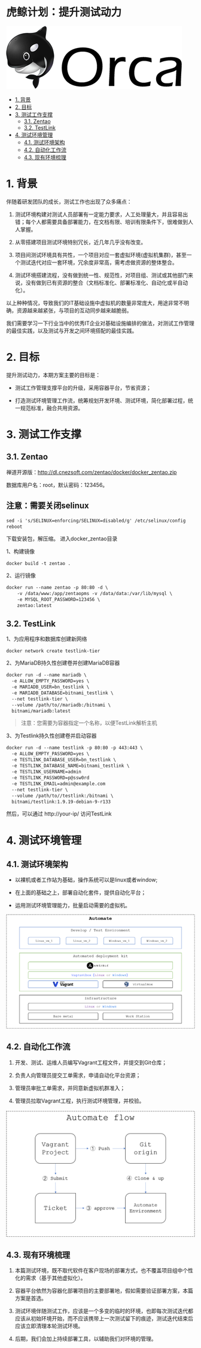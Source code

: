虎鲸计划：提升测试动力
===

![](images/orca-mini.fw.png)

<!-- type 1-Context.md 2-Support.md 3-Manager.md > README.md -->
<!-- TOC -->

- [1. 背景](#1-背景)
- [2. 目标](#2-目标)
- [3. 测试工作支撑](#3-测试工作支撑)
    - [3.1. Zentao](#31-zentao)
    - [3.2. TestLink](#32-testlink)
- [4. 测试环境管理](#4-测试环境管理)
    - [4.1. 测试环境架构](#41-测试环境架构)
    - [4.2. 自动化工作流](#42-自动化工作流)
    - [4.3. 现有环境梳理](#43-现有环境梳理)

<!-- /TOC -->

# 1. 背景

伴随着研发团队的成长，测试工作也出现了众多痛点：

1. 测试环境构建对测试人员部署有一定能力要求，人工处理量大，并且容易出错；每个人都需要具备部署能力，在文档有限、培训有限条件下，很难做到人人掌握。

2. 从零搭建项目测试环境特别冗长，近几年几乎没有改变。

3. 项目间测试环境具有共性，一个项目对应一套虚拟环境(虚拟机集群)，甚至一个测试迭代对应一套环境，冗余度非常高，需考虑做资源的整体整合。

4. 测试环境搭建流程，没有做到统一性、规范性，对项目组、测试或其他部门来说，没有做到已有资源的整合（文档标准化、部署标准化、自动化或半自动化）。

以上种种情况，导致我们的IT基础设施中虚拟机的数量非常庞大，用途非常不明确，资源越来越紧张，与项目的互动同步越来越脆弱。

我们需要学习一下行业当中的优秀IT企业对基础设施编排的做法，对测试工作管理的最佳实践，以及测试与开发之间环境搭配的最佳实践。

# 2. 目标

提升测试动力，本期方案主要的目标是：

* 测试工作管理支撑平台的升级，采用容器平台，节省资源；

* 打造测试环境管理工作流，统筹规划开发环境、测试环境，简化部署过程，统一规范标准，融合共用资源。


# 3. 测试工作支撑

## 3.1. Zentao

禅道开源版：http://dl.cnezsoft.com/zentao/docker/docker_zentao.zip

数据库用户名：root，默认密码：123456。

注意：需要关闭selinux
---
```
sed -i 's/SELINUX=enforcing/SELINUX=disabled/g' /etc/selinux/config
reboot
```

下载安装包，解压缩。 进入docker_zentao目录

1、构建镜像  
```
docker build -t zentao .
```

2、运行镜像  
```
docker run --name zentao -p 80:80 -d \
    -v /data/www:/app/zentaopms -v /data/data:/var/lib/mysql \
    -e MYSQL_ROOT_PASSWORD=123456 \
    zentao:latest
```

## 3.2. TestLink

1、为应用程序和数据库创建新网络 
```
docker network create testlink-tier
```

2、为MariaDB持久性创建卷并创建MariaDB容器
```
docker run -d --name mariadb \
  -e ALLOW_EMPTY_PASSWORD=yes \
  -e MARIADB_USER=bn_testlink \
  -e MARIADB_DATABASE=bitnami_testlink \
  --net testlink-tier \
  --volume /path/to//mariadb:/bitnami \
  bitnami/mariadb:latest
```
> 注意：您需要为容器指定一个名称，以便TestLink解析主机

3、为Testlink持久性创建卷并启动容器
```
docker run -d --name testlink -p 80:80 -p 443:443 \
  -e ALLOW_EMPTY_PASSWORD=yes \
  -e TESTLINK_DATABASE_USER=bn_testlink \
  -e TESTLINK_DATABASE_NAME=bitnami_testlink \
  -e TESTLINK_USERNAME=admin
  -e TESTLINK_PASSWORD=p@ssw0rd
  -e TESTLINK_EMAIL=admin@example.com
  --net testlink-tier \
  --volume /path/to//testlink:/bitnami \
  bitnami/testlink:1.9.19-debian-9-r133
```

然后，可以通过 http://your-ip/ 访问TestLink


# 4. 测试环境管理

## 4.1. 测试环境架构

* 以裸机或者工作站为基础，操作系统可以是linux或者window;

* 在上面的基础之上，部署自动化套件，提供自动化平台；

* 运用测试环境管理能力，批量启动需要的虚拟机。

![](images/automate.png)


## 4.2. 自动化工作流

1. 开发、测试、运维人员编写Vagrant工程文件，并提交到Git仓库；

2. 负责人向管理员提交工单需求，申请自动化平台资源；

3. 管理员审批工单需求，并同意新虚拟机群准入；

4. 管理员拉取Vagrant工程，执行测试环境管理，并校验。

![](images/automate-flow.png)


## 4.3. 现有环境梳理

1. 本篇测试环境，既不取代软件在客户现场的部署方式，也不覆盖项目组中个性化的需求（基于其他虚拟化）。

2. 容器平台依然为容器化部署项目的主要部署地，假如需要验证部署方案，本篇方案是首选。

3. 测试环境伴随测试工作，应该是一个多变的临时的环境，也即每次测试迭代都应该从初始环境开始，而不应该携带上一次测试留下的痕迹，测试迭代结束后应该立即清理本轮测试环境。

4. 后期，我们会加上持续部署工具，以辅助我们对环境的管理。


